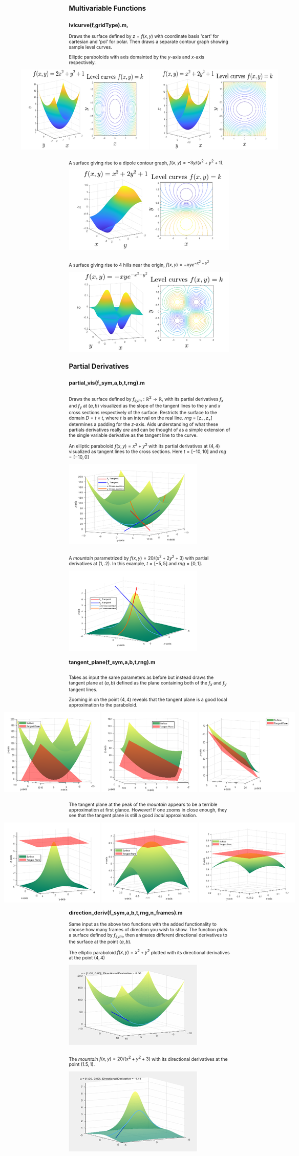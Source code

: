 ## Multivariable Functions
##

### lvlcurve(f,gridType).m,
Draws the surface defined by $z=f(x,y)$ with coordinate basis 'cart' for cartesian and 'pol' for polar. Then draws a separate contour graph showing sample level curves.

Elliptic paraboloids with axis domainted by the $y$-axis and $x$-axis respectively.

<div style="display: flex; justify-content: center;">
  <img src="Visuals/paraboloid_x.png" alt="alt-text" width="400" height="250">
  &nbsp; &nbsp; &nbsp; &nbsp; &nbsp; &nbsp; &nbsp; &nbsp; 
  <img src="Visuals/paraboloid_y.png" alt="alt-text" width="400" height="250">
</div>

##

A surface giving rise to a dipole contour graph, $f(x,y)=-3y/(x^2+y^2+1)$.

<img src="Visuals/dipole.png" alt="alt-text" width="500" height="250">

##

A surface giving rise to 4 hills near the origin, $f(x,y)=-xye^{-x^2-y^2}$

<img src="Visuals/hills.png" alt="alt-text" width="500" height="250">

## Partial Derivatives
##

### partial_vis(f_sym,a,b,t,rng).m
##

Draws the surface defined by $f_{sym}:\mathbb{R}^2\rightarrow\mathbb{R}$, with its partial derivatives $f_x$ and $f_y$ at $(a,b)$ visualized as the slope of the tangent lines to the $y$ and $x$ cross sections respectively of the surface. Restricts the surface to the domain $D = t\times t$, where $t$ is an interval on the real line. *rng* = $[z_-,z_+]$ determines a padding for the $z$-axis. Aids understanding of what these partials derivatives really *are* and can be thought of as a simple extension of the single variable derivative as the tangent line to the curve.

An elliptic paraboloid $f(x,y)=x^2+y^2$ with its partial derivatives at $(4,4)$ visualized as tangent lines to the cross sections. Here $t=[-10,10]$ and $rng=[-10,0]$

<img src="Visuals/paraboloid_partials.png" alt="alt-text" width="400" height="250">

##

A *mountain* parametrized by $f(x,y)=20/(x^2+2y^2+3)$ with partial derivatives at $(1,.2)$. In this example, $t=[-5,5]$ and $rng=[0,1]$.

<img src="Visuals/mountain_partials.png" alt="alt-text" width="400" height="250">

### tangent_plane(f_sym,a,b,t,rng).m
##

Takes as input the same parameters as before but instead draws the tangent plane at $(a,b)$ defined as the plane containing both of the $f_x$ and $f_y$ tangent lines.

Zooming in on the point $(4,4)$ reveals that the tangent plane is a good local approximation to the paraboloid.

<div style="display: flex; justify-content: center;">
  <img src="Visuals/paraboloid_tangent1.png" alt="alt-text" width="300" height="250">
  &nbsp;
  <img src="Visuals/paraboloid_tangent2.png" alt="alt-text" width="300" height="250">
  &nbsp;
  <img src="Visuals/paraboloid_tangent3.png" alt="alt-text" width="300" height="250">
</div>

##

The tangent plane at the peak of the *mountain* appears to be a terrible approximation at first glance. However! If one zooms in close enough, they see that the tangent plane is still a good *local* approximation.

<div style="display: flex; justify-content: center;">
  <img src="Visuals/mountain_tangent1.png" alt="alt-text" width="300" height="250">
  &nbsp;
  <img src="Visuals/mountain_tangent2.png" alt="alt-text" width="300" height="250">
  &nbsp;
  <img src="Visuals/mountain_tangent3.png" alt="alt-text" width="300" height="250">
</div>

### direction_deriv(f_sym,a,b,t,rng,n_frames).m

Same input as the above two functions with the added functionality to choose how many frames of direction you wish to show. The function plots a surface defined by $f_{sym}$, then animates different directional derivatives to the surface at the point $(a,b)$.

The elliptic paraboloid $f(x,y)=x^2+y^2$ plotted with its directional derivatives at the point $(4,4)$

<img src="Visuals/paraboloid_dirder.gif" alt="alt-text" width="400" height="250">

##

The *mountain* $f(x,y)=20/(x^2+y^2+3)$ with its directional derivatives at the point $(1.5,1)$.

<img src="Visuals/mountain_dirder.gif" alt="alt-text" width="400" height="250">


